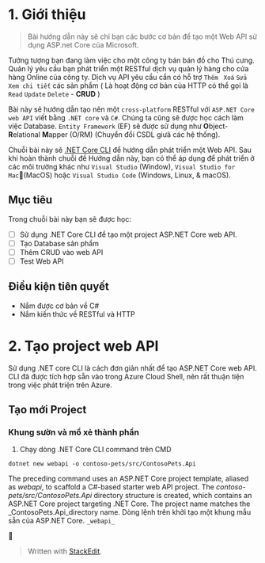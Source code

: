# 1. Giới thiệu

>Bài hướng dẫn này sẽ chỉ bạn các bước cơ bản để tạo một Web API sử dụng ASP.net Core của Microsoft.
>
Tưởng tượng bạn đang làm việc cho một công ty bán bán đồ cho Thú cưng. Quản lý yêu cầu bạn phát triển một RESTful dịch vụ quản lý hàng cho cửa hàng Online của công ty. Dịch vụ API yêu cầu cần có hỗ trợ `Thêm` ` Xoá` `Sửa` `Xem chi tiết`  các sản phẩm ( Là hoạt động cơ bản của HTTP có thể gọi là `Read` `Update` `Delete` - **CRUD** )

Bài này sẽ hướng dẫn tạo nên một `cross-platform` RESTful với `ASP.NET Core web API` viết bằng `.NET core` và `C#`. Chúng ta cũng sẽ được học cách làm việc Database. `Entity Framework` (EF) sẽ được sử dụng như **O**bject-**R**elational **M**apper (O/RM) (Chuyển đổi CSDL giưã các hệ thống).

Chuỗi bài này sẽ [.NET Core CLI](https://docs.microsoft.com/dotnet/core/tools/) để hướng dẫn phát triển một Web API. Sau khi hoàn thành chuỗi đề Hướng dẫn này, bạn có thể áp dụng để phát triển ở các môi trường khác như `Visual Studio` (Window), `Visual Studio for Mac`(MacOS) hoặc `Visual Studio Code` (Windows, Linux, & macOS).

## Mục tiêu
Trong chuỗi bài này bạn sẽ được học:
- [ ] Sử dụng .NET Core CLI để tạo một project ASP.NET Core web API.
- [ ] Tạo Database sản phẩm
- [ ] Thêm CRUD vào web API
- [ ] Test Web API

## Điều kiện tiên quyết
- Nắm được cơ bản về C#
- Nắm kiến thức về RESTful và HTTP

# 2. Tạo project web API
Sử dụng .NET core CLI là cách đơn giản nhất để tạo ASP.NET Core web API. CLI đã được tích hợp sẵn vào trong Azure Cloud Shell, nên rất thuận tiện trong việc phát triện trên Azure.
## Tạo mới Project
### Khung sườn và mổ xẻ thành phần
1. Chạy dòng .NET Core CLI command trên CMD
```
dotnet new webapi -o contoso-pets/src/ContosoPets.Api
```
The preceding command uses an ASP.NET Core project template, aliased as _webapi_, to scaffold a C#-based starter web API project. The _contoso-pets/src/ContosoPets.Api_ directory structure is created, which contains an ASP.NET Core project targeting .NET Core. The project name matches the _ContosoPets.Api_directory name.
Dòng lệnh trên khởi tạo một khung mẫu sẵn của ASP.NET Core. `_webapi_`
 
 
 

 


> Written with [StackEdit](https://stackedit.io/).
<!--stackedit_data:
eyJoaXN0b3J5IjpbLTcxNzgwMDk2NywyNjM5OTI4NjJdfQ==
-->